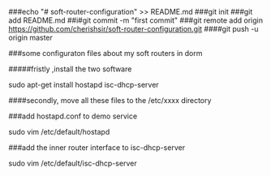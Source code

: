 ###echo "# soft-router-configuration" >> README.md
###git init
###git add README.md
##i#git commit -m "first commit"
###git remote add origin https://github.com/cherishsir/soft-router-configuration.git
####git push -u origin master


###some configuraton files about my soft routers in dorm

#####fristly ,install the two software

sudo apt-get install hostapd  isc-dhcp-server

####secondly, move all these files to the  /etc/xxxx directory


###add hostapd.conf to demo  service 

sudo vim  /etc/default/hostapd


###add the inner router interface to isc-dhcp-server

sudo vim /etc/default/isc-dhcp-server




